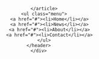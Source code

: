 <!DOCTYPE html>
<html lang="pt-br">
<head>
	<meta charset="utf-8">
	<meta name="athor" content="Kevene Fernandes">
	<meta name="viewport" content="width=device-width, initial-scale=1">
	<link rel="stylesheet" type="text/css" href="CSS/teste01.css">
	<title>KeveneSoft</title>
</head>
<body>
	<div class="content">
		<header>
		<article class="logo">
			
		</article>
		<ul class="menu">
			<a href="#"><li>Home</li></a>
			<a href="#"><li>News</li></a>
			<a href="#"><li>About</li></a>
			<a href="#"><li>Contact</li></a>
		</ul>
	</header>
	</div>

</body>
</html>

